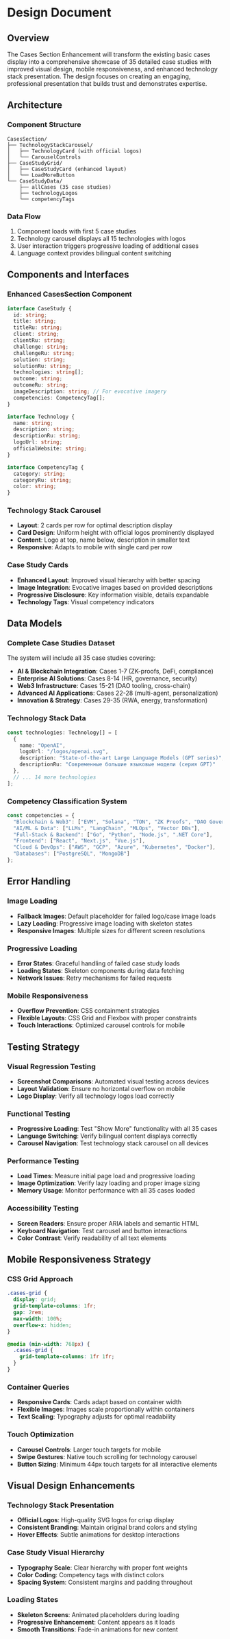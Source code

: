 # Design Document

## Overview

The Cases Section Enhancement will transform the existing basic cases display into a comprehensive showcase of 35 detailed case studies with improved visual design, mobile responsiveness, and enhanced technology stack presentation. The design focuses on creating an engaging, professional presentation that builds trust and demonstrates expertise.

## Architecture

### Component Structure
```
CasesSection/
├── TechnologyStackCarousel/
│   ├── TechnologyCard (with official logos)
│   └── CarouselControls
├── CaseStudyGrid/
│   ├── CaseStudyCard (enhanced layout)
│   └── LoadMoreButton
└── CaseStudyData/
    ├── allCases (35 case studies)
    ├── technologyLogos
    └── competencyTags
```

### Data Flow
1. Component loads with first 5 case studies
2. Technology carousel displays all 15 technologies with logos
3. User interaction triggers progressive loading of additional cases
4. Language context provides bilingual content switching

## Components and Interfaces

### Enhanced CasesSection Component
```typescript
interface CaseStudy {
  id: string;
  title: string;
  titleRu: string;
  client: string;
  clientRu: string;
  challenge: string;
  challengeRu: string;
  solution: string;
  solutionRu: string;
  technologies: string[];
  outcome: string;
  outcomeRu: string;
  imageDescription: string; // For evocative imagery
  competencies: CompetencyTag[];
}

interface Technology {
  name: string;
  description: string;
  descriptionRu: string;
  logoUrl: string;
  officialWebsite: string;
}

interface CompetencyTag {
  category: string;
  categoryRu: string;
  color: string;
}
```

### Technology Stack Carousel
- **Layout**: 2 cards per row for optimal description display
- **Card Design**: Uniform height with official logos prominently displayed
- **Content**: Logo at top, name below, description in smaller text
- **Responsive**: Adapts to mobile with single card per row

### Case Study Cards
- **Enhanced Layout**: Improved visual hierarchy with better spacing
- **Image Integration**: Evocative images based on provided descriptions
- **Progressive Disclosure**: Key information visible, details expandable
- **Technology Tags**: Visual competency indicators

## Data Models

### Complete Case Studies Dataset
The system will include all 35 case studies covering:
- **AI & Blockchain Integration**: Cases 1-7 (ZK-proofs, DeFi, compliance)
- **Enterprise AI Solutions**: Cases 8-14 (HR, governance, security)
- **Web3 Infrastructure**: Cases 15-21 (DAO tooling, cross-chain)
- **Advanced AI Applications**: Cases 22-28 (multi-agent, personalization)
- **Innovation & Strategy**: Cases 29-35 (RWA, energy, transformation)

### Technology Stack Data
```typescript
const technologies: Technology[] = [
  {
    name: "OpenAI",
    logoUrl: "/logos/openai.svg",
    description: "State-of-the-art Large Language Models (GPT series)",
    descriptionRu: "Современные большие языковые модели (серия GPT)"
  },
  // ... 14 more technologies
];
```

### Competency Classification System
```typescript
const competencies = {
  "Blockchain & Web3": ["EVM", "Solana", "TON", "ZK Proofs", "DAO Governance"],
  "AI/ML & Data": ["LLMs", "LangChain", "MLOps", "Vector DBs"],
  "Full-Stack & Backend": ["Go", "Python", "Node.js", ".NET Core"],
  "Frontend": ["React", "Next.js", "Vue.js"],
  "Cloud & DevOps": ["AWS", "GCP", "Azure", "Kubernetes", "Docker"],
  "Databases": ["PostgreSQL", "MongoDB"]
};
```

## Error Handling

### Image Loading
- **Fallback Images**: Default placeholder for failed logo/case image loads
- **Lazy Loading**: Progressive image loading with skeleton states
- **Responsive Images**: Multiple sizes for different screen resolutions

### Progressive Loading
- **Error States**: Graceful handling of failed case study loads
- **Loading States**: Skeleton components during data fetching
- **Network Issues**: Retry mechanisms for failed requests

### Mobile Responsiveness
- **Overflow Prevention**: CSS containment strategies
- **Flexible Layouts**: CSS Grid and Flexbox with proper constraints
- **Touch Interactions**: Optimized carousel controls for mobile

## Testing Strategy

### Visual Regression Testing
- **Screenshot Comparisons**: Automated visual testing across devices
- **Layout Validation**: Ensure no horizontal overflow on mobile
- **Logo Display**: Verify all technology logos load correctly

### Functional Testing
- **Progressive Loading**: Test "Show More" functionality with all 35 cases
- **Language Switching**: Verify bilingual content displays correctly
- **Carousel Navigation**: Test technology stack carousel on all devices

### Performance Testing
- **Load Times**: Measure initial page load and progressive loading
- **Image Optimization**: Verify lazy loading and proper image sizing
- **Memory Usage**: Monitor performance with all 35 cases loaded

### Accessibility Testing
- **Screen Readers**: Ensure proper ARIA labels and semantic HTML
- **Keyboard Navigation**: Test carousel and button interactions
- **Color Contrast**: Verify readability of all text elements

## Mobile Responsiveness Strategy

### CSS Grid Approach
```css
.cases-grid {
  display: grid;
  grid-template-columns: 1fr;
  gap: 2rem;
  max-width: 100%;
  overflow-x: hidden;
}

@media (min-width: 768px) {
  .cases-grid {
    grid-template-columns: 1fr 1fr;
  }
}
```

### Container Queries
- **Responsive Cards**: Cards adapt based on container width
- **Flexible Images**: Images scale proportionally within containers
- **Text Scaling**: Typography adjusts for optimal readability

### Touch Optimization
- **Carousel Controls**: Larger touch targets for mobile
- **Swipe Gestures**: Native touch scrolling for technology carousel
- **Button Sizing**: Minimum 44px touch targets for all interactive elements

## Visual Design Enhancements

### Technology Stack Presentation
- **Official Logos**: High-quality SVG logos for crisp display
- **Consistent Branding**: Maintain original brand colors and styling
- **Hover Effects**: Subtle animations for desktop interactions

### Case Study Visual Hierarchy
- **Typography Scale**: Clear hierarchy with proper font weights
- **Color Coding**: Competency tags with distinct colors
- **Spacing System**: Consistent margins and padding throughout

### Loading States
- **Skeleton Screens**: Animated placeholders during loading
- **Progressive Enhancement**: Content appears as it loads
- **Smooth Transitions**: Fade-in animations for new content